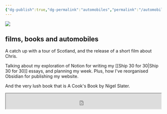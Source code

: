 ```yaml
---
{"dg-publish":true,"dg-permalink":"automobiles","permalink":"/automobiles/","dgPassFrontmatter":true,"created":"","updated":""}
---
```



![](https://source.unsplash.com/693RRbiTAaI/1900x1200)

## films, books and automobiles

A catch up with a tour of Scotland, and the release of a short film about Chris.

Talking about my exploration of Notion for writing my [[Ship 30 for 30\|Ship 30 for 30]] essays, and planning my week. Plus, how I've reorganised Obsidian for publishing my website.

And the very lush book that is A Cook's Book by Nigel Slater.

<iframe src="https://drive.google.com/file/d/1pNmVjcxswtFPAltRAYLM2lFZMAA99zfX/preview" width="500" height="50" allow="autoplay"></iframe>
